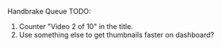 Handbrake Queue TODO:
1. Counter "Video 2 of 10" in the title.
1. Use something else to get thumbnails faster on dashboard?